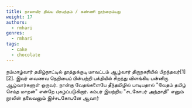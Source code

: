 ```yaml
---
title: நாலாயிர திவ்ய பிரபந்தம் / கண்ணி நூற்றைம்பது
weight: 17
authors:
  - rmhari
genres:
  - rmhari 
tags:
  - cake
  - chocolate
---
```


நம்மாழ்வார் தமிழ்நாட்டில் தூத்துக்குடி மாவட்டம் ஆழ்வார் திருநகரியில் பிறந்தவர்[1][2]. இவர் வைணவ நெறியைப் பின்பற்றி பக்தியில் சிறந்து விளங்கிய பன்னிரு ஆழ்வார்களுள் ஒருவர். நான்கு வேதங்களையே தீந்தமிழில் பாடியதால் "வேதம் தமிழ் செய்த மாறன்" என்றே புகழ்ப்படுகிறார். கம்பர் இயற்றிய "சடகோபர் அந்தாதி" எனும் நூலின் தலைவனும் இச்சடகோபனே ஆவார்